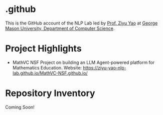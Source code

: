 # .github

This is the GitHub account of the NLP Lab led by [Prof. Ziyu Yao](https://ziyuyao.org/) at [George Mason University, Department of Computer Science](https://cs.gmu.edu/). 

# Project Highlights
- MathVC NSF Project on building an LLM Agent-powered platform for Mathematics Education. Website: https://ziyu-yao-nlp-lab.github.io/MathVC-NSF.github.io/


# Repository Inventory
Coming Soon!
